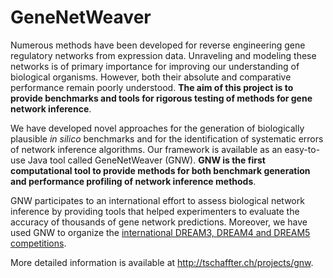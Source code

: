 GeneNetWeaver
=============

Numerous methods have been developed for reverse engineering gene regulatory networks from expression data. Unraveling and modeling these networks is of primary importance for improving our understanding of biological organisms. However, both their absolute and comparative performance remain poorly understood. **The aim of this project is to provide benchmarks and tools for rigorous testing of methods for gene network inference**.

We have developed novel approaches for the generation of biologically plausible *in silico* benchmarks and for the identification of systematic errors of network inference algorithms. Our framework is available as an easy-to-use Java tool called GeneNetWeaver (GNW). **GNW is the first computational tool to provide methods for both benchmark generation and performance profiling of network inference methods**.

GNW participates to an international effort to assess biological network inference by providing tools that helped experimenters to evaluate the accuracy of thousands of gene network predictions. Moreover, we have used GNW to organize the [international DREAM3, DREAM4 and DREAM5 competitions](http://tschaffter.ch/projects/gnw/#DREAM).

More detailed information is available at http://tschaffter.ch/projects/gnw.
